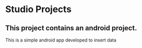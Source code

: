 # Studio Projects

## This project contains an android project.

This is a simple android app developed to insert data
